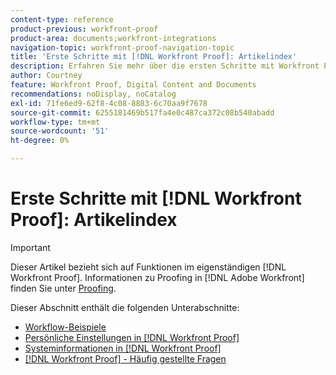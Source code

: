 ```yaml
---
content-type: reference
product-previous: workfront-proof
product-area: documents;workfront-integrations
navigation-topic: workfront-proof-navigation-topic
title: 'Erste Schritte mit [!DNL Workfront Proof]: Artikelindex'
description: Erfahren Sie mehr über die ersten Schritte mit Workfront Proof.
author: Courtney
feature: Workfront Proof, Digital Content and Documents
recommendations: noDisplay, noCatalog
exl-id: 71fe6ed9-62f8-4c08-8883-6c70aa9f7678
source-git-commit: 6255181469b517fa4e0c487ca372c08b540abadd
workflow-type: tm+mt
source-wordcount: '51'
ht-degree: 0%

---
```


# Erste Schritte mit [!DNL Workfront Proof]: Artikelindex

<!-- Audited: 1/2024 -->

>[!IMPORTANT]
>
>Dieser Artikel bezieht sich auf Funktionen im eigenständigen [!DNL Workfront Proof]. Informationen zu Proofing in [!DNL Adobe Workfront] finden Sie unter [Proofing](../../review-and-approve-work/proofing/proofing.md).

Dieser Abschnitt enthält die folgenden Unterabschnitte:

* [Workflow-Beispiele](../../workfront-proof/wp-getstarted/workflow-examples/workflow-examples.md)
* [Persönliche Einstellungen in [!DNL Workfront Proof]](../../workfront-proof/wp-getstarted/personal-settings/personal-settings.md)
* [Systeminformationen in [!DNL Workfront Proof]](../../workfront-proof/wp-getstarted/system-information/system-information.md)
* [[!DNL Workfront Proof] - Häufig gestellte Fragen](../../workfront-proof/wp-getstarted/faqs/faqs.md)
